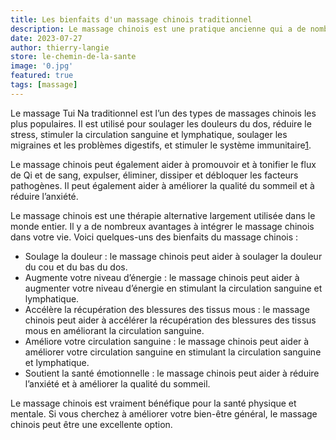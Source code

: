 ```yaml
---
title: Les bienfaits d'un massage chinois traditionnel
description: Le massage chinois est une pratique ancienne qui a de nombreux bienfaits pour la santé physique et mentale. 
date: 2023-07-27
author: thierry-langie
store: le-chemin-de-la-sante
image: '0.jpg'
featured: true
tags: [massage]
---
```

Le massage Tui Na traditionnel est l’un des types de massages chinois les plus populaires. Il est utilisé pour soulager les douleurs du dos, réduire le stress, stimuler la circulation sanguine et lymphatique, soulager les migraines et les problèmes digestifs, et stimuler le système immunitaire[1](https://bing.com/search?q=massages+chinois+bienfaits+pour+la+santé).

Le massage chinois peut également aider à promouvoir et à tonifier le flux de Qi et de sang, expulser, éliminer, dissiper et débloquer les facteurs pathogènes. Il peut également aider à améliorer la qualité du sommeil et à réduire l’anxiété.

Le massage chinois est une thérapie alternative largement utilisée dans le monde entier. Il y a de nombreux avantages à intégrer le massage chinois dans votre vie. Voici quelques-uns des bienfaits du massage chinois :

- Soulage la douleur : le massage chinois peut aider à soulager la douleur du cou et du bas du dos.
- Augmente votre niveau d’énergie : le massage chinois peut aider à augmenter votre niveau d’énergie en stimulant la circulation sanguine et lymphatique.
- Accélère la récupération des blessures des tissus mous : le massage chinois peut aider à accélérer la récupération des blessures des tissus mous en améliorant la circulation sanguine.
- Améliore votre circulation sanguine : le massage chinois peut aider à améliorer votre circulation sanguine en stimulant la circulation sanguine et lymphatique.
- Soutient la santé émotionnelle : le massage chinois peut aider à réduire l’anxiété et à améliorer la qualité du sommeil.

Le massage chinois est vraiment bénéfique pour la santé physique et mentale. Si vous cherchez à améliorer votre bien-être général, le massage chinois peut être une excellente option.